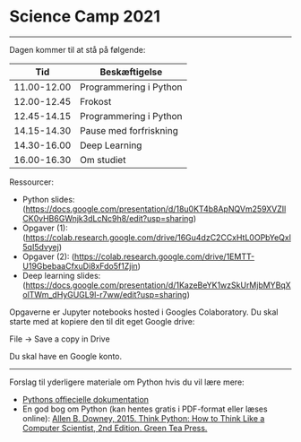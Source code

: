 # Science Camp 2021
---

Dagen kommer til at stå på følgende:

| Tid       | Beskæftigelse          |
|-----------|------------------------|
|11.00-12.00| Programmering i Python |
|12.00-12.45| Frokost                |
|12.45-14.15| Programmering i Python |
|14.15-14.30| Pause med forfriskning |
|14.30-16.00| Deep Learning          |
|16.00-16.30| Om studiet             |

Ressourcer:
 - Python slides: (https://docs.google.com/presentation/d/18u0KT4b8ApNQVm259XVZIlCK0vHB6GWnjk3dLcNc9h8/edit?usp=sharing)
 - Opgaver (1): (https://colab.research.google.com/drive/16Gu4dzC2CCxHtL0OPbYeQxl5qI5dvyej)
 - Opgaver (2): (https://colab.research.google.com/drive/1EMTT-U19GbebaaCfxuDi8xFdo5f1Zjin)
 - Deep learning slides: (https://docs.google.com/presentation/d/1KazeBeYK1wzSkUrMjbMYBqXolTWm_dHyGUGL9l-r7ww/edit?usp=sharing)

Opgaverne er Jupyter notebooks hosted i Googles Colaboratory. Du skal starte med at kopiere den til dit eget Google drive:

File -> Save a copy in Drive

Du skal have en Google konto.

---
Forslag til yderligere materiale om Python hvis du vil lære mere:
 - [Pythons offiecielle dokumentation](https://github.com/user/repo/blob/branch/other_file.md)
 - En god bog om Python (kan hentes gratis i PDF-format eller læses online): [Allen B. Downey, 2015. Think Python: How to Think Like a Computer Scientist, 2nd Edition. Green Tea Press.](https://greenteapress.com/wp/think-python-2e/)

